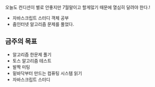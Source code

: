 오늘도 컨디션이 별로 안좋지만 
7월말이고 할게많기 때문에 열심히 달려야 한다.!
- 자바스크립트 스터디 객체 공부
- 줌인터넷 알고리즘 문제를 풀었다.


## 금주의 목표
- 알고리즘 한문제 풀기
- 토스 알고리즘 테스트
- 발짝 미팅
- 밑바닥부터 만드는 컴퓨팅 시스템 읽기
- 자바스크립트 스터디
